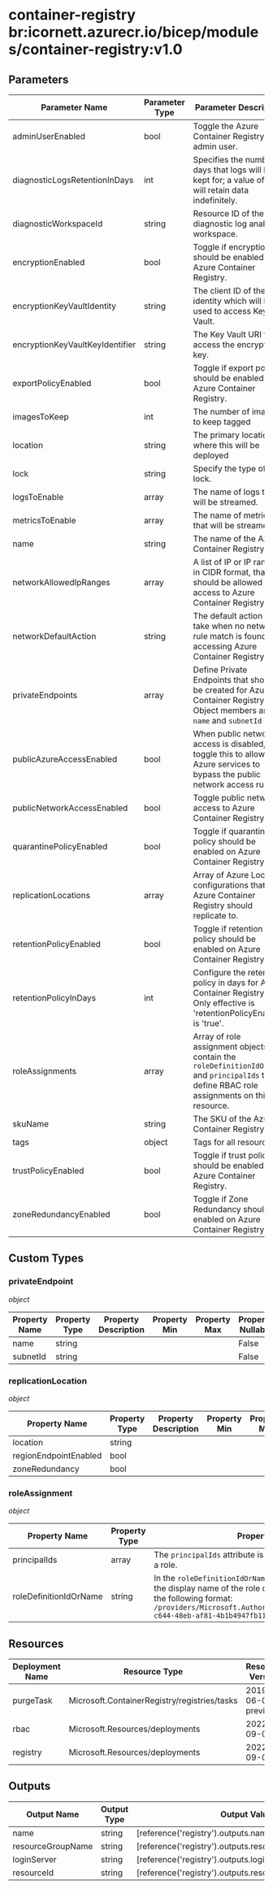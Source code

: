 # container-registry br:icornett.azurecr.io/bicep/modules/container-registry:v1.0

## Parameters

| Parameter Name                  | Parameter Type | Parameter Description                                                                                                                           | Parameter DefaultValue                                         | Parameter AllowedValues                                        |
| ------------------------------- | -------------- | ----------------------------------------------------------------------------------------------------------------------------------------------- | -------------------------------------------------------------- | -------------------------------------------------------------- |
| adminUserEnabled                | bool           | Toggle the Azure Container Registry admin user.                                                                                                 | False                                                          |                                                                |
| diagnosticLogsRetentionInDays   | int            | Specifies the number of days that logs will be kept for; a value of 0 will retain data indefinitely.                                            | 365                                                            |                                                                |
| diagnosticWorkspaceId           | string         | Resource ID of the diagnostic log analytics workspace.                                                                                          |                                                                |                                                                |
| encryptionEnabled               | bool           | Toggle if encryption should be enabled on Azure Container Registry.                                                                             | False                                                          |                                                                |
| encryptionKeyVaultIdentity      | string         | The client ID of the identity which will be used to access Key Vault.                                                                           |                                                                |                                                                |
| encryptionKeyVaultKeyIdentifier | string         | The Key Vault URI to access the encryption key.                                                                                                 |                                                                |                                                                |
| exportPolicyEnabled             | bool           | Toggle if export policy should be enabled on Azure Container Registry.                                                                          | False                                                          |                                                                |
| imagesToKeep                    | int            | The number of images to keep tagged                                                                                                             | 20                                                             |                                                                |
| location                        | string         | The primary location where this will be deployed                                                                                                | centralus                                                      | centralus,eastus2                                              |
| lock                            | string         | Specify the type of lock.                                                                                                                       | NotSpecified                                                   | CanNotDelete,NotSpecified,ReadOnly                             |
| logsToEnable                    | array          | The name of logs that will be streamed.                                                                                                         | ContainerRegistryRepositoryEvents ContainerRegistryLoginEvents | ContainerRegistryRepositoryEvents,ContainerRegistryLoginEvents |
| metricsToEnable                 | array          | The name of metrics that will be streamed.                                                                                                      | AllMetrics                                                     | AllMetrics                                                     |
| name                            | string         | The name of the Azure Container Registry.                                                                                                       |                                                                |                                                                |
| networkAllowedIpRanges          | array          | A list of IP or IP ranges in CIDR format, that should be allowed access to Azure Container Registry.                                            |                                                                |                                                                |
| networkDefaultAction            | string         | The default action to take when no network rule match is found for accessing Azure Container Registry.                                          | Deny                                                           | Allow,Deny                                                     |
| privateEndpoints                | array          | Define Private Endpoints that should be created for Azure Container Registry. Object members are `name` and `subnetId`                          |                                                                |                                                                |
| publicAzureAccessEnabled        | bool           | When public network access is disabled, toggle this to allow Azure services to bypass the public network access rule.                           | True                                                           |                                                                |
| publicNetworkAccessEnabled      | bool           | Toggle public network access to Azure Container Registry.                                                                                       | True                                                           |                                                                |
| quarantinePolicyEnabled         | bool           | Toggle if quarantine policy should be enabled on Azure Container Registry.                                                                      | False                                                          |                                                                |
| replicationLocations            | array          | Array of Azure Location configurations that this Azure Container Registry should replicate to.                                                  |                                                                |                                                                |
| retentionPolicyEnabled          | bool           | Toggle if retention policy should be enabled on Azure Container Registry.                                                                       | False                                                          |                                                                |
| retentionPolicyInDays           | int            | Configure the retention policy in days for Azure Container Registry. Only effective is 'retentionPolicyEnabled' is 'true'.                      | 10                                                             |                                                                |
| roleAssignments                 | array          | Array of role assignment objects that contain the `roleDefinitionIdOrName` and `principalIds` to define RBAC role assignments on this resource. |                                                                |                                                                |
| skuName                         | string         | The SKU of the Azure Container Registry.                                                                                                        | Premium                                                        | Basic,Standard,Premium                                         |
| tags                            | object         | Tags for all resource(s).                                                                                                                       |                                                                |                                                                |
| trustPolicyEnabled              | bool           | Toggle if trust policy should be enabled on Azure Container Registry.                                                                           | False                                                          |                                                                |
| zoneRedundancyEnabled           | bool           | Toggle if Zone Redundancy should be enabled on Azure Container Registry.                                                                        | False                                                          |                                                                |

## Custom Types

### privateEndpoint

_object_

| Property Name | Property Type | Property Description | Property Min | Property Max | Property Nullable | Property AllowedValues |
| ------------- | ------------- | -------------------- | ------------ | ------------ | ----------------- | ---------------------- |
| name          | string        |                      |              |              | False             |                        |
| subnetId      | string        |                      |              |              | False             |                        |

### replicationLocation

_object_

| Property Name         | Property Type | Property Description | Property Min | Property Max | Property Nullable | Property AllowedValues |
| --------------------- | ------------- | -------------------- | ------------ | ------------ | ----------------- | ---------------------- |
| location              | string        |                      |              |              | False             |                        |
| regionEndpointEnabled | bool          |                      |              |              | True              |                        |
| zoneRedundancy        | bool          |                      |              |              | True              |                        |

### roleAssignment

_object_

| Property Name          | Property Type | Property Description                                                                                                                                                                                                                                    | Property Min | Property Max | Property Nullable | Property AllowedValues |
| ---------------------- | ------------- | ------------------------------------------------------------------------------------------------------------------------------------------------------------------------------------------------------------------------------------------------------- | ------------ | ------------ | ----------------- | ---------------------- |
| principalIds           | array         | The `principalIds` attribute is an array of principal ids to apply to a role.                                                                                                                                                                           |              |              | False             |                        |
| roleDefinitionIdOrName | string        | In the `roleDefinitionIdOrName` attribute, you can provide either the display name of the role definition, or its fully qualified ID in the following format: `/providers/Microsoft.Authorization/roleDefinitions/c2f4ef07-c644-48eb-af81-4b1b4947fb11` |              |              | False             |                        |

## Resources

| Deployment Name | Resource Type                                | Resource Version   | Existing | Resource Comment |
| --------------- | -------------------------------------------- | ------------------ | -------- | ---------------- |
| purgeTask       | Microsoft.ContainerRegistry/registries/tasks | 2019-06-01-preview | False    |                  |
| rbac            | Microsoft.Resources/deployments              | 2022-09-01         | False    |                  |
| registry        | Microsoft.Resources/deployments              | 2022-09-01         | False    |                  |

## Outputs

| Output Name       | Output Type | Output Value                                            |
| ----------------- | ----------- | ------------------------------------------------------- |
| name              | string      | [reference('registry').outputs.name.value]              |
| resourceGroupName | string      | [reference('registry').outputs.resourceGroupName.value] |
| loginServer       | string      | [reference('registry').outputs.loginServer.value]       |
| resourceId        | string      | [reference('registry').outputs.resourceId.value]        |
